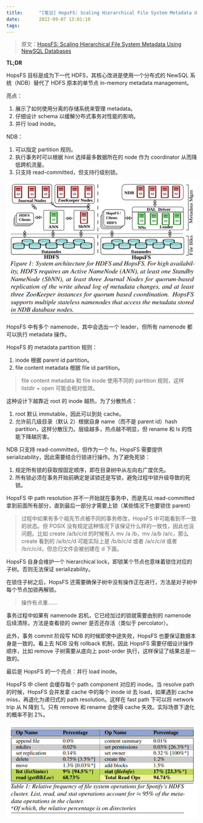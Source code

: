 ```yaml
---
title:      "[笔记] HopsFS: Scaling Hierarchical File System Metadata Using NewSQL Databases"
date:       2022-09-07 13:01:10
tags:
---
```


> 原文：[HopsFS: Scaling Hierarchical File System Metadata Using NewSQL Databases](https://www.usenix.org/system/files/conference/fast17/fast17-niazi.pdf)

**TL;DR**

HopsFS 目标是成为下一代 HDFS，其核心改进是使用一个分布式的 NewSQL 系统（NDB）替代了 HDFS 原本的单节点 in-memory metadata management。

亮点：
1. 展示了如何使用分离的存储系统来管理 metadata。
1. 仔细设计 schema 以缓解分布式事务对性能的影响。
1. 并行 load inode。

<!--more-->

NDB：
1. 可以指定 partition 规则。
1. 执行事务时可以根据 hint 选择最多数据所在的 node 作为 coordinator 从而降低跨机流量。
1. 只支持 read-committed，但支持行级别锁。

![](/images/2022-09/hopsfs-01.png)

HopsFS 中有多个 namenode，其中会选出一个 leader，但所有 namenode 都可以执行 metadata 操作。

HopsFS 的 metadata partition 规则：
1. inode 根据 parent id partition。
1. file content metadata 根据 file id partition。

> file content metadata 和 file inode 使用不同的 partition 规则，这样 listdir + open 可能会相对低效。

这种设计下越靠近 root 的 inode 越热，为了分散热点：
1. root 默认 immutable，因此可以到处 cache。
1. 允许前几级目录（默认 2）根据自身 name（而不是 parent id）hash partition，这样分散压力。层级越多，热点越不明显，但 rename 和 ls 的性能下降越厉害。

NDB 只支持 read-committed，但作为一个 fs，HopsFS 需要提供 serializability，因此需要结合行锁进行操作。为了避免死锁：
1. 规定所有锁的获取按固定顺序，即在目录树中从左向右广度优先。
1. 所有锁必须在事务开始前确定是读锁还是写锁，避免过程中锁升级导致的死锁。

HopsFS 中 path resolution 并不一开始就在事务中，而是先以 read-committed 拿到前面所有部分，直到最后一部分才需要上锁（某些情况下也要锁住 parent）

> 过程中如果有多个祖先节点被不同的事务修改，HopsFS 中可能看到不一致的状态。但 POSIX 没有规定这种情况下该保证什么样的一致性，因此也没问题。比如 create /a/b/c/d 的时候有人 mv /a /b，mv /a/b /a/c，那么 create 看到的 /a/b/c/d 可能实际上是 /b/b/c/d 或者 /a/c/c/d 或者 /b/c/c/d，但总归文件会被创建在 d 下面。

HopsFS 自身会维护一个 hierarchical lock，即锁某个节点也意味着锁住对应的子树。否则无法保证 serializability。

在锁住子树之后，HopsFS 还需要确保子树中没有操作正在进行，方法是对子树中每个节点加锁再解锁。

> 操作有点重……

事务过程中如果有 namenode 宕机，它已经加过的锁就需要由别的 namenode 后续清除，方法是查看锁的 owner 是否还存活（类似于 percolator）。

此外，事务 commit 阶段写 NDB 的时候即使中途失败，HopsFS 也要保证数据本身是一致的。看上去 NDB 没有 rollback 机制，因此 HopsFS 需要仔细设计操作顺序，比如 remove 子树需要从底向上 post-order 执行，这样保证了结果总是一致的。

最后是 HopsFS 的一个亮点：并行 load inode。

HopsFS 中 client 会缓存每个 path component 对应的 inode。当 resolve path 的时候，HopsFS 会并发拿 cache 中的每个 inode id 去 load，如果遇到 cache miss，再退化为递归式的 path resolution。这样在 fast path 下可以将 network trip 从 N 降到 1。只有 remove 和 rename 会使得 cache 失效。实际场景下退化的概率不到 2%。

![](/images/2022-09/hopsfs-02.png)